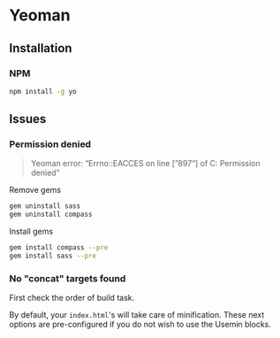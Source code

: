 # Yeoman

## Installation

### NPM

```sh
npm install -g yo
```

## Issues

### Permission denied

> Yeoman error: “Errno::EACCES on line [”897“] of C: Permission denied”

Remove gems

```sh
gem uninstall sass
gem uninstall compass
```

Install gems

```sh
gem install compass --pre
gem install sass --pre
```

### No "concat" targets found

First check the order of build task.

By default, your `index.html`'s <!-- Usemin block --> will take care of minification. These next options are pre-configured if you do not wish to use the Usemin blocks.
